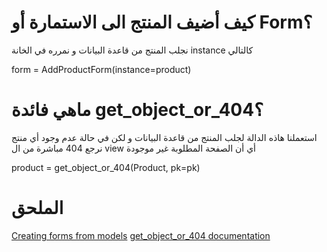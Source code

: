 # كيف أضيف المنتج الى الاستمارة أو Form؟

نجلب المنتج من قاعدة البيانات و نمرره في الخانة instance كالتالي

form = AddProductForm(instance=product)



# ماهي فائدة get_object_or_404؟

استعملنا هاذه الدالة لجلب المنتج من قاعدة البيانات و لكن في حالة عدم وجود أي منتج نرجع 404 مباشرة من ال view أي أن الصفحة المطلوبة غير موجودة

product = get_object_or_404(Product, pk=pk)



# الملحق

[Creating forms from models](https://docs.djangoproject.com/en/3.0/topics/forms/modelforms/)
[get_object_or_404 documentation](https://docs.djangoproject.com/en/3.0/topics/http/shortcuts/#get-object-or-404)